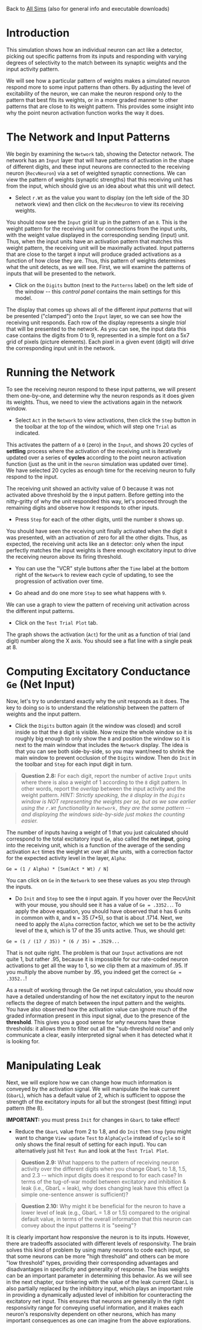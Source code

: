 Back to [All Sims](https://github.com/CompCogNeuro/sims) (also for general info and executable downloads)

# Introduction

This simulation shows how an individual neuron can act like a detector, picking out specific patterns from its inputs and responding with varying degrees of selectivity to the match between its synaptic weights and the input activity pattern.


We will see how a particular pattern of weights makes a simulated neuron respond more to some input patterns than others. By adjusting the level of excitability of the neuron, we can make the neuron respond only to the pattern that best fits its weights, or in a more graded manner to other patterns that are close to its weight pattern. This provides some insight into why the point neuron activation function works the way it does.

# The Network and Input Patterns

We begin by examining the `Network` tab, showing the Detector network. The network has an `Input` layer that will have patterns of activation in the shape of different digits, and these input neurons are connected to the receiving neuron (`RecvNeuron`) via a set of weighted synaptic connections. We can view the pattern of weights (synaptic strengths) that this receiving unit has from the input, which should give us an idea about what this unit will detect.

* Select `r.Wt` as the value you want to display (on the left side of the 3D network view) and then click on the `RecvNeuron` to view its receiving weights.

You should now see the `Input` grid lit up in the pattern of an `8`. This is the weight pattern for the receiving unit for connections from the input units, with the weight value displayed in the corresponding sending (input) unit. Thus, when the input units have an activation pattern that matches this weight pattern, the receiving unit will be maximally activated. Input patterns that are close to the target `8` input will produce graded activations as a function of how close they are. Thus, this pattern of weights determines what the unit detects, as we will see. First, we will examine the patterns of inputs that will be presented to the network.

* Click on the `Digits` button (next to the `Patterns` label) on the left side of the window -- this *control panel* contains the main settings for this model.

The display that comes up shows all of the different *input patterns* that will be presented ("clamped") onto the `Input` layer, so we can see how the receiving unit responds. Each row of the display represents a single *trial* that will be presented to the network. As you can see, the input data this case contains the digits from 0 to 9, represented in a simple font on a 5x7 grid of pixels (picture elements). Each pixel in a given event (digit) will drive the corresponding input unit in the network.

# Running the Network

To see the receiving neuron respond to these input patterns, we will present them one-by-one, and determine why the neuron responds as it does given its weights. Thus, we need to view the activations again in the network window.

* Select `Act` in the `Network` to view activations, then click the `Step` button in the toolbar at the top of the window, which will step one `Trial` as indicated.

This activates the pattern of a `0` (zero) in the `Input`, and shows 20 cycles of **settling** process where the activation of the receiving unit is iteratively updated over a series of **cycles** according to the point neuron activation function (just as the unit in the `neuron` simulation was updated over time).  We have selected 20 cycles as enough time for the receiving neuron to fully respond to the input.

The receiving unit showed an activity value of 0 because it was not activated above threshold by the `0` input pattern.  Before getting into the nitty-gritty of why the unit responded this way, let's proceed through the remaining digits and observe how it responds to other inputs.

* Press `Step` for each of the other digits, until the number `8` shows up. 

You should have seen the receiving unit finally activated when the digit `8` was presented, with an activation of zero for all the other digits. Thus, as expected, the receiving unit acts like an `8` detector: only when the input perfectly matches the input weights is there enough excitatory input to drive the receiving neuron above its firing threshold.

* You can use the "VCR" style buttons after the `Time` label at the bottom right of the `Network` to review each cycle of updating, to see the progression of activation over time.

* Go ahead and do one more `Step` to see what happens with `9`.

We can use a graph to view the pattern of receiving unit activation across the different input patterns.

* Click on the `Test Trial Plot` tab.

The graph shows the activation (`Act`) for the unit as a function of trial (and digit) number along the X axis. You should see a flat line with a single peak at 8.  

# Computing Excitatory Conductance `Ge` (Net Input)

Now, let's try to understand exactly why the unit responds as it does. The key to doing so is to understand the relationship between the pattern of weights and the input pattern.

* Click the `Digits` button again (it the window was closed) and scroll inside so that the `8` digit is visible. Now resize the whole window so it is roughly big enough to only show the `8` and position the window so it is next to the main window that includes the `Network` display. The idea is that you can see both side-by-side, so you may want/need to shrink the main window to prevent occlusion of the `Digits` window.  Then do `Init` in the toolbar and `Step` for each input digit in turn.

> **Question 2.8:** For each digit, report the number of active `Input` units where there is also a weight of 1 according to the `8` digit pattern.  In other words, report the *overlap* between the input activity and the weight pattern. *HINT: Strictly speaking, the `8` display in the `Digits` window is NOT representing the weights per se, but as we saw earlier using the `r.Wt` functionality in `Network,` they are the same pattern -- and displaying the windows side-by-side just makes the counting easier.* 

The number of inputs having a weight of 1 that you just calculated should correspond to the total excitatory input `Ge`, also called the **net input**, going into the receiving unit, which is a function of the average of the sending activation `Act` times the weight `Wt` over all the units, with a correction factor for the expected activity level in the layer, `Alpha`:

```
Ge = (1 / Alpha) * [Sum(Act * Wt) / N]
```

You can click on `Ge` in the `Network` to see these values as you step through the inputs.

* Do `Init` and `Step` to see the `0` input again.  If you hover over the RecvUnit with your mouse, you should see it has a value of `Ge = .3352..`.  To apply the above equation, you should have observed that `0` has 6 units in common with `8`, and `N` = 35 (7*5), so that is about .1714.  Next, we need to apply the `Alpha` correction factor, which we set to be the activity level of the `8`, which is 17 of the 35 units active.  Thus, we should get:

```
Ge = (1 / (17 / 35)) * (6 / 35) = .3529...
```

That is not quite right.  The problem is that our `Input` activations are not quite 1, but rather .95, because it is impossible for our rate-coded neuron activations to get all the way to 1, so we clip them at a maximum of .95.  If you multiply the above number by .95, you indeed get the correct `Ge = .3352..`!  

As a result of working through the Ge net input calculation, you should now have a detailed understanding of how the net excitatory input to the neuron reflects the degree of match between the input pattern and the weights. You have also observed how the activation value can ignore much of the graded information present in this input signal, due to the presence of the **threshold**.  This gives you a good sense for *why* neurons have these thresholds: it allows them to filter out all the "sub-threshold noise" and only communicate a clear, easily interpreted signal when it has detected what it is looking for.

# Manipulating Leak

Next, we will explore how we can change how much information is conveyed by the activation signal. We will manipulate the leak current (`GbarL`), which has a default value of 2, which is sufficient to oppose the strength of the excitatory inputs for all but the strongest (best fitting) input pattern (the 8).

**IMPORTANT:** you must press `Init` for changes in `GbarL` to take effect!

* Reduce the `GbarL` value from 2 to 1.8, and do `Init` then `Step` (you might want to change `View update` `Test` to `AlphaCycle` instead of `Cycle` so it only shows the final result of setting for each input).  You can alternatively just hit `Test Run` and look at the `Test Trial Plot`.

> **Question 2.9:** What happens to the pattern of receiving neuron activity over the different digits when you change GbarL to 1.8, 1.5, and 2.3 -- which input digits does it respond to for each case?  In terms of the tug-of-war model between excitatory and inhibition & leak (i.e., GbarL = leak), why does changing leak have this effect (a simple one-sentence answer is sufficient)?

> **Question 2.10:** Why might it be beneficial for the neuron to have a lower level of leak (e.g., GbarL = 1.8 or 1.5) compared to the original default value, in terms of the overall information that this neuron can convey about the input patterns it is "seeing"?

It is clearly important how responsive the neuron is to its inputs. However, there are tradeoffs associated with different levels of responsivity. The brain solves this kind of problem by using many neurons to code each input, so that some neurons can be more "high threshold" and others can be more "low threshold" types, providing their corresponding advantages and disadvantages in specificity and generality of response. The bias weights can be an important parameter in determining this behavior. As we will see in the next chapter, our tinkering with the value of the leak current Gbar.L is also partially replaced by the inhibitory input, which plays an important role in providing a dynamically adjusted level of inhibition for counteracting the excitatory net input. This ensures that neurons are generally in the right responsivity range for conveying useful information, and it makes each neuron's responsivity dependent on other neurons, which has many important consequences as one can imagine from the above explorations.


